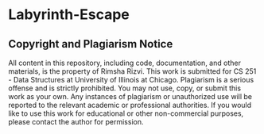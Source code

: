 # Labyrinth-Escape

## Copyright and Plagiarism Notice
All content in this repository, including code, documentation, and other materials, is the property of Rimsha Rizvi. This work is submitted for CS 251 - Data Structures at University of Illinois at Chicago.
Plagiarism is a serious offense and is strictly prohibited. You may not use, copy, or submit this work as your own. Any instances of plagiarism or unauthorized use will be reported to the relevant academic or professional authorities.
If you would like to use this work for educational or other non-commercial purposes, please contact the author for permission.
